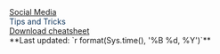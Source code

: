 
<div class = "header_box">
<u>Social Media</u><br><span style = "color:#14395f;"> Tips and Tricks </span>
</div>

 <div class = "png_button"><a href="https://raw.githubusercontent.com/ottrproject/cheatsheets/refs/heads/main/pngs/social_media.png">Download cheatsheet</a></div>

 <div class = "time">**Last updated: `r format(Sys.time(), '%B %d, %Y')`** </div>
